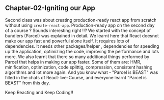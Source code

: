 ## Chapter-02-Igniting our App

Second class was about creating production-ready react app from scratch without using `create-react-app`. Production-ready app on the second day of a course ? Sounds interesting right !!? We started with the concept of bundlers (Parcel) was explained in detail.
We learnt here that React doesnot make our app fast and powerful alone itself. It requires lots of dependencies.
It needs other packages/helper , dependencies for speeding up the application, optimizing the code, improving the performance and lots more. We also learnt that there so many additional things performed by Parcel that helps in making our app faster. 
Some of them are: HMR, minification, optimization, code splittig, compression, consistent hashing algorithms and lot more again.
And you know what - "Parcel is BEAST" was filled in the chats of React-live-Course, and everyone learnt "Parcel is BEAST" from this day.

Keep Reacting and Keep Coding!!

